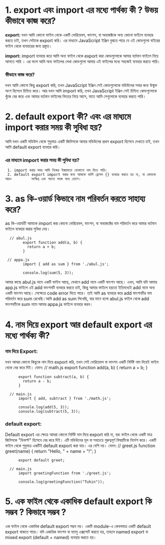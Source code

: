 

# **1. export এবং import এর মধ্যে পার্থক্য কী ? উভয় কীভাবে কাজ করে?**

**export:** যখন আমি কোনো ফাইল থেকে একটি ভেরিয়েবল, ফাংশন, বা অবজেক্টকে অন্য কোনো ফাইলে ব্যবহার করতে চাই, তখন সেটাকে export করি। এর মাধ্যমে JavaScript ইঞ্জিন বুঝতে পারে যে এই কোডগুলো বাইরের ফাইল থেকে ব্যবহারের জন্য প্রস্তুত।

**import:** import ব্যবহার করে আমি অন্য ফাইল থেকে export করা কোডগুলোকে আমার বর্তমান ফাইলে নিয়ে আসতে পারি । এর ফলে আমি অন্য ফাইলের লেখা কোডগুলো আমার এই ফাইলের মধ্যে সহজেই ব্যবহার করতে পারি।

### **কীভাবে কাজ করে?**
যখন আমি কোনো কিছু export করি, তখন JavaScript ইঞ্জিন সেই কোডগুলোকে মডিউলের সবার জন্য উন্মুক্ত অংশ হিসেবে চিহ্নিত করে। আর যখন আমি import করি, তখন JavaScript ইঞ্জিন সেই চিহ্নিত কোডগুলোকে খুঁজে বের করে এবং আমার বর্তমান ফাইলের ভিতরে  নিয়ে আসে, যাতে আমি সেগুলোকে ব্যবহার করতে পারি।




# **2. default export কী? এবং এর মাধ্যমে import করার সময় কী সুবিধা হয়?**
 
 আমি যখন একটি মডিউল থেকে শুধুমাত্র একটি জিনিসকে আমার মডিউলের প্রধান export হিসেবে দেখাতে চাই, তখন আমি default export ব্যবহার করি।

 ### **এর মাধ্যমে import করার সময় কী সুবিধা হয়?**
     1. import করার সময় আমি নিজের ইচ্ছামতো যেকোনো নাম দিতে পারি।
     2. default export import করার জন্য আমাকে কার্লি ব্রেসেস {} ব্যবহার করতে হয় না, যা কোডকে আরও         সংক্ষিপ্ত এবং পড়তে সহজ করে তোলে।




# **3. as কি-ওয়ার্ড কিভাবে নাম পরিবর্তন করতে সাহায্য করে?**

as কি-ওয়ার্ডটি আমাকে import করা কোনো ভেরিয়েবল, ফাংশন, বা অবজেক্টের নাম পরিবর্তন করে আমার বর্তমান ফাইলে ব্যবহার করার সুবিধা দেয়।
      
      // abul.js
            export function add(a, b) {
              return a + b;
            }
     
     // appa.js
            import { add as sum } from './abul.js';

            console.log(sum(5, 3));
    
আমার কাছে abul.js নামে একটি ফাইল আছে, যেখানে add নামে একটি ফাংশন আছে। এখন, আমি যদি আমার app.js ফাইলে এই add ফাংশনটি ব্যবহার করতে চাই, কিন্তু আমার ফাইলে হয়তো ইতিমধ্যেই add নামে অন্য একটি ফাংশন আছে। সেক্ষেত্রে code error দিতে পারে। তাই আমি as ব্যবহার করে add ফাংশনটির নাম পরিবর্তন করে sum রেখেছি।আমি add as sum লিখেছি, যার মানে হলো abul.js ফাইল থেকে add ফাংশনটিকে sum নামে আমার appa.js ফাইলে ব্যবহার করব।



# **4. নাম দিয়ে export আর default export এর মধ্যে পার্থক্য কী?**

### **নাম দিয়ে Export:**
যখন আমরা কোনো কিছুকে নাম দিয়ে export করি, তখন সেই ভেরিয়েবল বা ফাংশন একটি নির্দিষ্ট নাম দিয়েই ফাইল থেকে বের করে দিই। যেমন:
      // math.js
          export function add(a, b) {
            return a + b;
          }

          export function subtract(a, b) {
            return a - b;
          }

      // main.js
          import { add, subtract } from './math.js';

          console.log(add(5, 3));
          console.log(subtract(5, 3));


### **default export:**
Default export এর ক্ষেত্রে আমরা কোনো নির্দিষ্ট নাম দিয়ে export করি না, বরং ফাইল থেকে একটি মাত্র জিনিসকে "ডিফল্ট" হিসেবে বের করে দিই। এটি মডিউলের মূল বা সবচেয়ে গুরুত্বপূর্ণ বিষয়টিকে নির্দেশ করে। একটি ফাইল থেকে শুধুমাত্র একটিই default export করা যায়। এর বেশি নয়। যেমন:
      // greet.js
          function greet(name) {
            return "Hello, " + name + "!";
          }

          export default greet;

      // main.js
          import greetingFunction from './greet.js';

          console.log(greetingFunction("Tuhin")); 




# **5. এক ফাইল থেকে একাধিক default export কি সম্ভব ? কিভাবে সম্ভব ?**

এক ফাইল থেকে একাধিক default export সম্ভব নয়। একটি module-এ কেবলমাত্র একটি default export থাকতে পারে। যদি একাধিক ফাংশন বা ভ্যালু এক্সপোর্ট করতে হয়, তাহলে named export বা mixed export (default + named) ব্যবহার করতে হয়।